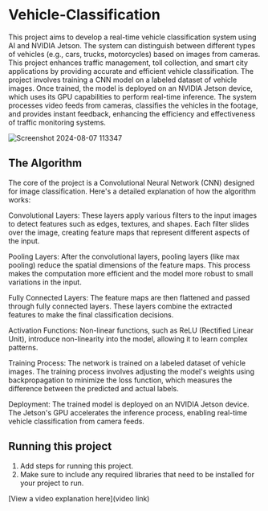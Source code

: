 # Vehicle-Classification

This project aims to develop a real-time vehicle classification system using AI and NVIDIA Jetson. The system can distinguish between different types of vehicles (e.g., cars, trucks, motorcycles) based on images from cameras. This project enhances traffic management, toll collection, and smart city applications by providing accurate and efficient vehicle classification.
The project involves training a CNN model on a labeled dataset of vehicle images. Once trained, the model is deployed on an NVIDIA Jetson device, which uses its GPU capabilities to perform real-time inference. The system processes video feeds from cameras, classifies the vehicles in the footage, and provides instant feedback, enhancing the efficiency and effectiveness of traffic monitoring systems.

![Screenshot 2024-08-07 113347](https://github.com/user-attachments/assets/40b38a9c-5407-454c-93c4-97a630597c5d)


## The Algorithm

The core of the project is a Convolutional Neural Network (CNN) designed for image classification. Here's a detailed explanation of how the algorithm works:

Convolutional Layers: These layers apply various filters to the input images to detect features such as edges, textures, and shapes. Each filter slides over the image, creating feature maps that represent different aspects of the input.

Pooling Layers: After the convolutional layers, pooling layers (like max pooling) reduce the spatial dimensions of the feature maps. This process makes the computation more efficient and the model more robust to small variations in the input.

Fully Connected Layers: The feature maps are then flattened and passed through fully connected layers. These layers combine the extracted features to make the final classification decisions.

Activation Functions: Non-linear functions, such as ReLU (Rectified Linear Unit), introduce non-linearity into the model, allowing it to learn complex patterns.

Training Process: The network is trained on a labeled dataset of vehicle images. The training process involves adjusting the model's weights using backpropagation to minimize the loss function, which measures the difference between the predicted and actual labels.

Deployment: The trained model is deployed on an NVIDIA Jetson device. The Jetson's GPU accelerates the inference process, enabling real-time vehicle classification from camera feeds.
## Running this project
1. Add steps for running this project.
2. Make sure to include any required libraries that need to be installed for your project to run.

[View a video explanation here](video link)
